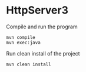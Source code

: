# HttpServer3

Compile and run the program
```
mvn compile
mvn exec:java
```

Run clean install of the project
```
mvn clean install
```
